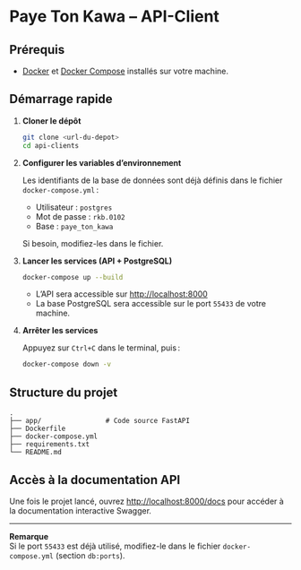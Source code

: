 
# Paye Ton Kawa – API-Client

## Prérequis

- [Docker](https://www.docker.com/products/docker-desktop) et [Docker Compose](https://docs.docker.com/compose/) installés sur votre machine.

## Démarrage rapide

1. **Cloner le dépôt**

   ```sh
   git clone <url-du-depot>
   cd api-clients
   ```

2. **Configurer les variables d’environnement**

   Les identifiants de la base de données sont déjà définis dans le fichier `docker-compose.yml` :
   - Utilisateur : `postgres`
   - Mot de passe : `rkb.0102`
   - Base : `paye_ton_kawa`

   Si besoin, modifiez-les dans le fichier.

3. **Lancer les services (API + PostgreSQL)**

   ```sh
   docker-compose up --build
   ```

   - L’API sera accessible sur [http://localhost:8000](http://localhost:8000)
   - La base PostgreSQL sera accessible sur le port `55433` de votre machine.

4. **Arrêter les services**

   Appuyez sur `Ctrl+C` dans le terminal, puis :

   ```sh
   docker-compose down -v
   ```

## Structure du projet

```
.
├── app/                # Code source FastAPI
├── Dockerfile
├── docker-compose.yml
├── requirements.txt
└── README.md
```

## Accès à la documentation API

Une fois le projet lancé, ouvrez [http://localhost:8000/docs](http://localhost:8000/docs) pour accéder à la documentation interactive Swagger.

---

**Remarque**  
Si le port `55433` est déjà utilisé, modifiez-le dans le fichier `docker-compose.yml` (section `db:ports`).